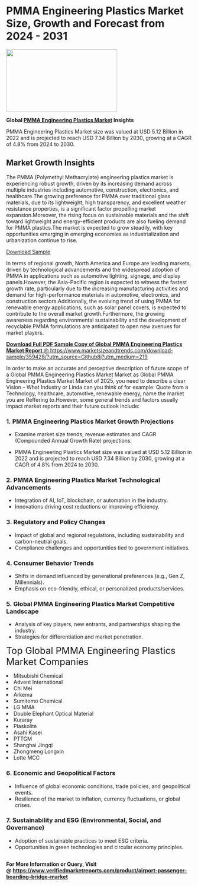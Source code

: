 <H1>PMMA Engineering Plastics Market Size, Growth and Forecast from 2024 - 2031</H1><img class="aligncenter size-medium wp-image-584254" src="https://thirdeyenews.in/wp-content/uploads/2024/09/Global-Market-Research-300x168.jpeg" alt="" width="300" height="168" /><p><strong>Global&nbsp;<a href="https://www.marketsizeandtrends.com/download-sample/359428/?utm_source=Github8j?utm_medium=219">PMMA Engineering Plastics Market</a> Insights</strong></p><p>PMMA Engineering Plastics Market size was valued at USD 5.12 Billion in 2022 and is projected to reach USD 7.34 Billion by 2030, growing at a CAGR of 4.8% from 2024 to 2030.</p><p><h2>Market Growth Insights</h2> <p>The PMMA (Polymethyl Methacrylate) engineering plastics market is experiencing robust growth, driven by its increasing demand across multiple industries including automotive, construction, electronics, and healthcare.The growing preference for PMMA over traditional glass materials, due to its lightweight, high transparency, and excellent weather resistance properties, is a significant factor propelling market expansion.Moreover, the rising focus on sustainable materials and the shift toward lightweight and energy-efficient products are also fueling demand for PMMA plastics.The market is expected to grow steadily, with key opportunities emerging in emerging economies as industrialization and urbanization continue to rise.</p> <p><a href="download-link" target="_blank">Download Sample</a></p> <p>In terms of regional growth, North America and Europe are leading markets, driven by technological advancements and the widespread adoption of PMMA in applications such as automotive lighting, signage, and display panels.However, the Asia-Pacific region is expected to witness the fastest growth rate, particularly due to the increasing manufacturing activities and demand for high-performance materials in automotive, electronics, and construction sectors.Additionally, the evolving trend of using PMMA for renewable energy applications, such as solar panel covers, is expected to contribute to the overall market growth.Furthermore, the growing awareness regarding environmental sustainability and the development of recyclable PMMA formulations are anticipated to open new avenues for market players.<p><a href="more-insights-link" target="_blank"></p><p><span class=""><strong>Download Full PDF Sample Copy of Global PMMA Engineering Plastics Market Report</strong> @ <a href="https://www.marketsizeandtrends.com/download-sample/359428/?utm_source=Github8j?utm_medium=219" target="_blank">https://www.marketsizeandtrends.com/download-sample/359428/?utm_source=Github8j?utm_medium=219</a></span></p><p>In order to make an accurate and perceptive description of future scope of a Global&nbsp;PMMA Engineering Plastics Market Market as Global&nbsp;PMMA Engineering Plastics Market Market of 2025, you need to describe a clear Vision &ndash; What Industry or Linda can you think of for example: Quote from a Technology, healthcare, automotive, renewable energy, name the market you are Reffering to.However, some general trends and factors usually impact market reports and their future outlook include:</p><h3>1.&nbsp;<strong>PMMA Engineering Plastics Market Growth Projections</strong></h3><ul><li>Examine market size trends, revenue estimates and CAGR (Compounded Annual Growth Rate) projections.</li><li><p>PMMA Engineering Plastics Market size was valued at USD 5.12 Billion in 2022 and is projected to reach USD 7.34 Billion by 2030, growing at a CAGR of 4.8% from 2024 to 2030.</p></li></ul><h3>2.&nbsp;<strong>PMMA Engineering Plastics Market Technological Advancements</strong></h3><ul><li>Integration of AI, IoT, blockchain, or automation in the industry.</li><li>Innovations driving cost reductions or improving efficiency.</li></ul><h3>3.&nbsp;<strong>Regulatory and Policy Changes</strong></h3><ul><li>Impact of global and regional regulations, including sustainability and carbon-neutral goals.</li><li>Compliance challenges and opportunities tied to government initiatives.</li></ul><h3>4.&nbsp;<strong>Consumer Behavior Trends</strong></h3><ul><li>Shifts in demand influenced by generational preferences (e.g., Gen Z, Millennials).</li><li>Emphasis on eco-friendly, ethical, or personalized products/services.</li></ul><h3>5.&nbsp;<strong>Global PMMA Engineering Plastics Market Competitive Landscape</strong></h3><ul><li>Analysis of key players, new entrants, and partnerships shaping the industry.</li><li>Strategies for differentiation and market penetration.</li></ul><p data-pm-slice="1 1 []"><span style="color: inherit; font-family: inherit; font-size: 25px;">Top Global PMMA Engineering Plastics Market Companies</span></p><div class="" data-test-id=""><p><li>Mitsubishi Chemical</li><li> Advent International</li><li> Chi Mei</li><li> Arkema</li><li> Sumitomo Chemical</li><li> LG MMA</li><li> Double Elephant Optical Material</li><li> Kuraray</li><li> Plaskolite</li><li> Asahi Kasei</li><li> PTTGM</li><li> Shanghai Jingqi</li><li> Zhongmeng Longxin</li><li> Lotte MCC</li></p></div><h3>6.&nbsp;<strong>Economic and Geopolitical Factors</strong></h3><ul><li>Influence of global economic conditions, trade policies, and geopolitical events.</li><li>Resilience of the market to inflation, currency fluctuations, or global crises.</li></ul><h3>7.&nbsp;<strong>Sustainability and ESG (Environmental, Social, and Governance)</strong></h3><ul><li>Adoption of sustainable practices to meet ESG criteria.</li><li>Opportunities in green technologies and circular economy principles.</li></ul><h2><strong style="font-size: 14px;">For More Information or Query, Visit @&nbsp;</strong><a style="background-color: #ffffff; font-size: 14px;" href="https://www.marketsizeandtrends.com/report/pmma-engineering-plastics-market/" target="_blank">https://www.verifiedmarketreports.com/product/airport-passenger-boarding-bridge-market</a></h2>